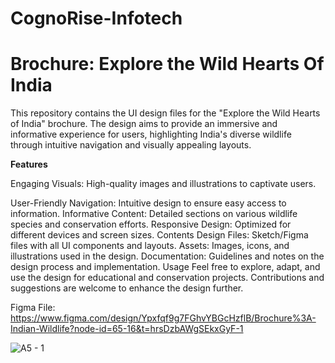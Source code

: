 # CognoRise-Infotech

# Brochure: Explore the Wild Hearts Of India

This repository contains the UI design files for the "Explore the Wild Hearts of India" brochure. The design aims to provide an immersive and informative experience for users, highlighting India's diverse wildlife through intuitive navigation and visually appealing layouts.

**Features**

Engaging Visuals: High-quality images and illustrations to captivate users.

User-Friendly Navigation: Intuitive design to ensure easy access to information.
Informative Content: Detailed sections on various wildlife species and conservation efforts.
Responsive Design: Optimized for different devices and screen sizes.
Contents
Design Files: Sketch/Figma files with all UI components and layouts.
Assets: Images, icons, and illustrations used in the design.
Documentation: Guidelines and notes on the design process and implementation.
Usage
Feel free to explore, adapt, and use the design for educational and conservation projects. Contributions and suggestions are welcome to enhance the design further.

Figma File: https://www.figma.com/design/Ypxfqf9g7FGhvYBGcHzflB/Brochure%3A-Indian-Wildlife?node-id=65-16&t=hrsDzbAWgSEkxGyF-1

![A5 - 1](https://github.com/Manvanthakash/CognoRise-Infotech/assets/145033766/ca2f6d8f-1ddf-4df4-85a0-a58c1f07b645)

